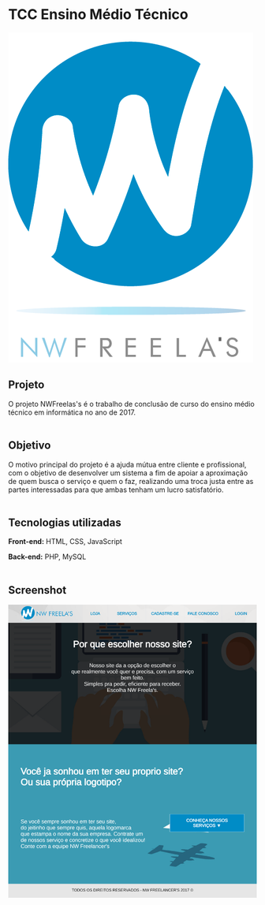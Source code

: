 # TCC Ensino Médio Técnico

![Logo](https://raw.githubusercontent.com/mateusargento/tcc-ensino-medio/main/imagens/logo_2.png)

## Projeto
O projeto NWFreelas's é o trabalho de conclusão de curso do ensino médio técnico em informática no ano de 2017.
<br/><br/>

## Objetivo
O motivo principal do projeto é a ajuda mútua entre cliente e profissional, com o
objetivo de desenvolver um sistema a fim de apoiar a aproximação de quem busca o
serviço e quem o faz, realizando uma troca justa entre as partes interessadas para
que ambas tenham um lucro satisfatório.
<br/><br/>

## Tecnologias utilizadas
**Front-end:** HTML, CSS, JavaScript

**Back-end:** PHP, MySQL
<br/><br/>

## Screenshot
![App Screenshot](https://raw.githubusercontent.com/mateusargento/tcc-ensino-medio/main/imagens/captura-de-tela-tcc-ensino-medio.png)
